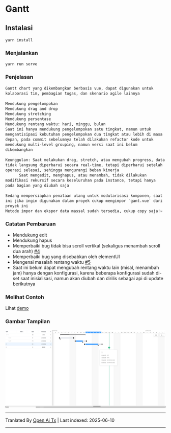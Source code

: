 # Gantt

## Instalasi

```
yarn install
```

### Menjalankan

```
yarn run serve
```

### Penjelasan

```
Gantt chart yang dikembangkan berbasis vue, dapat digunakan untuk kolaborasi tim, pembagian tugas, dan skenario agile lainnya

Mendukung pengelompokan
Mendukung drag and drop
Mendukung stretching
Mendukung persentase
Mendukung rentang waktu: hari, minggu, bulan
Saat ini hanya mendukung pengelompokan satu tingkat, namun untuk mengantisipasi kebutuhan pengelompokan dua tingkat atau lebih di masa depan, pada commit sebelumnya telah dilakukan refactor kode untuk mendukung multi-level grouping, namun versi saat ini belum dikembangkan

Keunggulan: Saat melakukan drag, stretch, atau mengubah progress, data tidak langsung diperbarui secara real-time, tetapi diperbarui setelah operasi selesai, sehingga mengurangi beban kinerja
      Saat mengedit, menghapus, atau menambah, tidak dilakukan modifikasi rekursif secara keseluruhan pada instance, tetapi hanya pada bagian yang diubah saja

Sedang mempersiapkan penataan ulang untuk modularisasi komponen, saat ini jika ingin digunakan dalam proyek cukup mengimpor `gant.vue` dari proyek ini
Metode impor dan ekspor data massal sudah tersedia, cukup copy saja!~
```

### Catatan Pembaruan

- Mendukung edit
- Mendukung hapus
- Memperbaiki bug tidak bisa scroll vertikal (sekaligus menambah scroll dua arah) [#4](https://github.com/GGBeng1/Gantt/issues/4)
- Memperbaiki bug yang disebabkan oleh elementUI
- Mengenai masalah rentang waktu [#5](https://github.com/GGBeng1/Gantt/issues/5)
- Saat ini belum dapat mengubah rentang waktu lain (misal, menambah jam) hanya dengan konfigurasi, karena beberapa konfigurasi sudah di-set saat inisialisasi, namun akan diubah dan dirilis sebagai api di update berikutnya

### Melihat Contoh

Lihat [demo](https://ggbeng1.github.io/Gantt/#/)

### Gambar Tampilan

<img src="https://raw.githubusercontent.com/GGBeng1/Gantt/master/public/demo.png" alt="">


---


Tranlated By [Open Ai Tx](https://github.com/OpenAiTx/OpenAiTx) | Last indexed: 2025-06-10


---